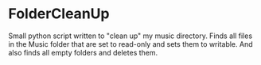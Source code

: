 FolderCleanUp
=============
Small python script written to "clean up" my music directory. Finds all files in the Music folder that are set to read-only and sets them to writable. And also finds all empty folders and deletes them. 
